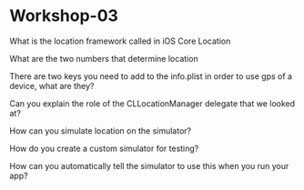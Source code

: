 # Workshop-03
What is the location framework called in iOS
Core Location

What are the two numbers that determine location

There are two keys you need to add to the info.plist in order to use gps of a device, what are they?

Can you explain the role of the CLLocationManager delegate that we looked at?

How can you simulate location on the simulator?

How do you create a custom simulator for testing?

How can you automatically tell the simulator to use this when you run your app?

